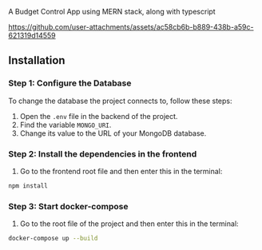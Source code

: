 A Budget Control App using MERN stack, along with typescript

https://github.com/user-attachments/assets/ac58cb6b-b889-438b-a59c-621319d14559

## Installation

### Step 1: Configure the Database

To change the database the project connects to, follow these steps:

1. Open the `.env` file in the backend of the project.
2. Find the variable `MONGO_URI`.
3. Change its value to the URL of your MongoDB database.

### Step 2: Install the dependencies in the frontend
1. Go to the frontend root file and then enter this in the terminal:

```bash
npm install
```
### Step 3: Start docker-compose
1. Go to the root file of the project and then enter this in the terminal:

```bash
docker-compose up --build
```
